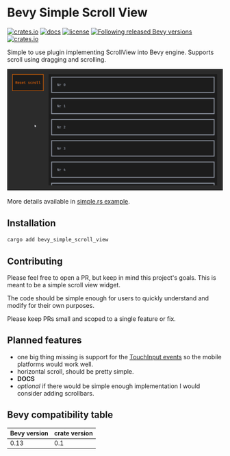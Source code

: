 # Bevy Simple Scroll View

[![crates.io](https://img.shields.io/crates/v/bevy_simple_scroll_view.svg)](https://crates.io/crates/bevy_simple_scroll_view)
[![docs](https://docs.rs/bevy_simple_scroll_view/badge.svg)](https://docs.rs/bevy_simple_scroll_view)
[![license](https://img.shields.io/crates/l/bevy_simple_scroll_view)](https://github.com/Leinnan/bevy_simple_scroll_view#license)
[![Following released Bevy versions](https://img.shields.io/badge/Bevy%20tracking-released%20version-lightblue)](https://bevyengine.org/learn/quick-start/plugin-development/#main-branch-tracking)
[![crates.io](https://img.shields.io/crates/d/bevy_simple_scroll_view.svg)](https://crates.io/crates/bevy_simple_scroll_view)

Simple to use plugin implementing ScrollView into Bevy engine. Supports scroll using dragging and scrolling.

![Gif with plugin in action](record.gif)

More details available in [simple.rs example](examples/simple.rs).

## Installation

```sh
cargo add bevy_simple_scroll_view
```

## Contributing

Please feel free to open a PR, but keep in mind this project's goals. This is meant to be a simple scroll view widget.

The code should be simple enough for users to quickly understand and modify for their own purposes.

Please keep PRs small and scoped to a single feature or fix.

## Planned features

- one big thing missing is support for the [TouchInput events](https://docs.rs/bevy/latest/bevy/input/touch/struct.TouchInput.html) so the mobile platforms would work well.
- horizontal scroll, should be pretty simple.
- **DOCS**
- _optional_ if there would be simple enough implementation I would consider adding scrollbars.

## Bevy compatibility table

Bevy version | crate version
--- | ---
0.13 | 0.1

